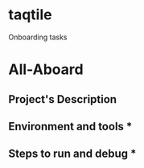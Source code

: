 # taqtile
Onboarding tasks

# All-Aboard

## Project's Description

## Environment and tools *

## Steps to run and debug *

